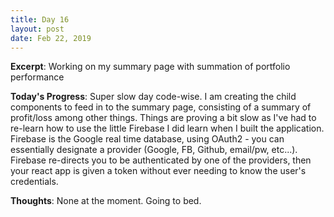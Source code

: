 ```yaml
---
title: Day 16
layout: post
date: Feb 22, 2019
---
```


**Excerpt**: Working on my summary page with summation of portfolio performance

**Today's Progress**: Super slow day code-wise. I am creating the child components to feed in to the summary page, consisting of a summary of profit/loss among other things. Things are proving a bit slow as I've had to re-learn how to use the little Firebase I did learn when I built the application. Firebase is the Google real time database, using OAuth2 - you can essentially designate a provider (Google, FB, Github, email/pw, etc...). Firebase re-directs you to be authenticated by one of the providers, then your react app is given a token without ever needing to know the user's credentials. 

**Thoughts**: None at the moment. Going to bed.